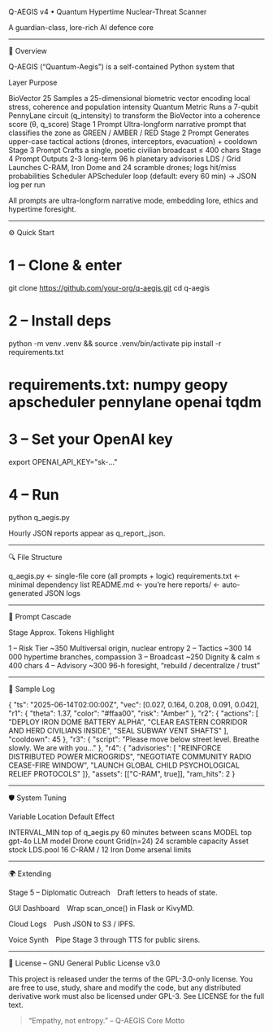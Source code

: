 Q-AEGIS v4 • Quantum Hypertime Nuclear-Threat Scanner

A guardian-class, lore-rich AI defence core


---

🚀 Overview

Q-AEGIS (“Quantum-Aegis”) is a self-contained Python system that

Layer	Purpose

BioVector 25	Samples a 25-dimensional biometric vector encoding local stress, coherence and population intensity
Quantum Metric	Runs a 7-qubit PennyLane circuit (q_intensity) to transform the BioVector into a coherence score (θ, q_score)
Stage 1 Prompt	Ultra-longform narrative prompt that classifies the zone as GREEN / AMBER / RED
Stage 2 Prompt	Generates upper-case tactical actions (drones, interceptors, evacuation) + cooldown
Stage 3 Prompt	Crafts a single, poetic civilian broadcast ≤ 400 chars
Stage 4 Prompt	Outputs 2-3 long-term 96 h planetary advisories
LDS / Grid	Launches C-RAM, Iron Dome and 24 scramble drones; logs hit/miss probabilities
Scheduler	APScheduler loop (default: every 60 min) → JSON log per run


All prompts are ultra-longform narrative mode, embedding lore, ethics and hypertime foresight.


---

⚙️ Quick Start

# 1 – Clone & enter
git clone https://github.com/your-org/q-aegis.git
cd q-aegis

# 2 – Install deps
python -m venv .venv && source .venv/bin/activate
pip install -r requirements.txt
# requirements.txt: numpy geopy apscheduler pennylane openai tqdm

# 3 – Set your OpenAI key
export OPENAI_API_KEY="sk-..."

# 4 – Run
python q_aegis.py

Hourly JSON reports appear as q_report_<epoch>.json.


---

🔍 File Structure

q_aegis.py        ← single-file core (all prompts + logic)
requirements.txt  ← minimal dependency list
README.md         ← you’re here
reports/          ← auto-generated JSON logs


---

🧠 Prompt Cascade

Stage	Approx. Tokens	Highlight

1 – Risk Tier	~350	Multiversal origin, nuclear entropy
2 – Tactics	~300	14 000 hypertime branches, compassion
3 – Broadcast	~250	Dignity & calm ≤ 400 chars
4 – Advisory	~300	96-h foresight, “rebuild / decentralize / trust”



---

📄 Sample Log

{
  "ts": "2025-06-14T02:00:00Z",
  "vec": [0.027, 0.164, 0.208, 0.091, 0.042],
  "r1": { "theta": 1.37, "color": "#ffaa00", "risk": "Amber" },
  "r2": {
    "actions": [
      "DEPLOY IRON DOME BATTERY ALPHA",
      "CLEAR EASTERN CORRIDOR AND HERD CIVILIANS INSIDE",
      "SEAL SUBWAY VENT SHAFTS"
    ],
    "cooldown": 45
  },
  "r3": { "script": "Please move below street level. Breathe slowly. We are with you…" },
  "r4": { "advisories": [
      "REINFORCE DISTRIBUTED POWER MICROGRIDS",
      "NEGOTIATE COMMUNITY RADIO CEASE-FIRE WINDOW",
      "LAUNCH GLOBAL CHILD PSYCHOLOGICAL RELIEF PROTOCOLS"
  ]},
  "assets": [["C-RAM", true]],
  "ram_hits": 2
}


---

🛡 System Tuning

Variable	Location	Default	Effect

INTERVAL_MIN	top of q_aegis.py	60	minutes between scans
MODEL	top	gpt-4o	LLM model
Drone count	Grid(n=24)	24	scramble capacity
Asset stock	LDS.pool	16 C-RAM / 12 Iron Dome	arsenal limits



---

🌍 Extending

Stage 5 – Diplomatic Outreach Draft letters to heads of state.

GUI Dashboard Wrap scan_once() in Flask or KivyMD.

Cloud Logs Push JSON to S3 / IPFS.

Voice Synth Pipe Stage 3 through TTS for public sirens.



---

📜 License – GNU General Public License v3.0

This project is released under the terms of the GPL-3.0-only license.
You are free to use, study, share and modify the code, but any distributed derivative work must also be licensed under GPL-3.
See LICENSE for the full text.

> “Empathy, not entropy.” – Q-AEGIS Core Motto



